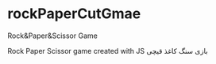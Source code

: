 # rockPaperCutGmae
Rock&amp;Paper&amp;Scissor Game

Rock Paper Scissor game  created with JS
بازی سنگ  کاغذ قیچی
